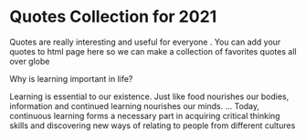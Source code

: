 # Quotes Collection for 2021
Quotes are really interesting and useful for everyone . You can add your quotes to html page here so we can make a collection of favorites quotes all over globe  

Why is learning important in life?

Learning is essential to our existence. Just like food nourishes our bodies, information and continued learning nourishes our minds. ... Today, continuous learning forms a necessary part in acquiring critical thinking skills and discovering new ways of relating to people from different cultures
